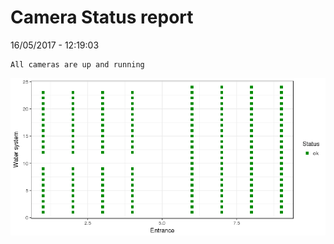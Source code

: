 Camera Status report
================
16/05/2017 - 12:19:03

    All cameras are up and running

![](camreport_files/figure-markdown_github/unnamed-chunk-2-1.png)
